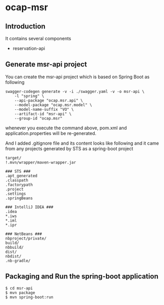 # ocap-msr

## Introduction

It contains several components

* reservation-api

## Generate msr-api project 
You can create the msr-api project which is based on Spring Boot as following

```
swagger-codegen generate -v -i ./swagger.yaml -v -o msr-api \
    -l "spring" \
    --api-package "ocap.msr.api" \
    --model-package "ocap.msr.model" \
    --model-name-suffix "VO" \
    --artifact-id "msr-api" \
    --group-id "ocap.msr"
```

whenever you execute the command above, pom.xml and application.properties will be re-generated.

And I added .gitignore file and its content looks like following and it came from any projects generated by STS as a spring-boot project
```
target/
!.mvn/wrapper/maven-wrapper.jar

### STS ###
.apt_generated
.classpath
.factorypath
.project
.settings
.springBeans

### IntelliJ IDEA ###
.idea
*.iws
*.iml
*.ipr

### NetBeans ###
nbproject/private/
build/
nbbuild/
dist/
nbdist/
.nb-gradle/
``` 

## Packaging and Run the spring-boot application
```
$ cd msr-api
$ mvn package
$ mvn spring-boot:run
```


